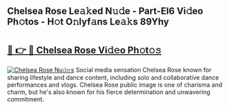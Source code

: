 ## Chelsea Rose Le𝚊𝚔ed N𝚞𝚍e - Part-EI6 Vi𝚍eo Ph𝚘tos - H𝚘t O𝚗lyf𝚊ns Le𝚊𝚔s 89Yhy

# <h2><a href="http://hf5tngo.feru.top/?c=Chelsea+Rose">🔗 👉 🔴 Chelsea Rose Vi𝚍𝚎o Ph𝚘t𝚘𝚜</a></h2>

[![Chelsea Rose Nu𝚍𝚎s](https://i.imgur.com/0TWrTi3.gif)](http://hf5tngo.feru.top/?c=Chelsea+Rose)
Social media sensation Chelsea Rose known for sharing lifestyle and dance content, including solo and collaborative dance performances and vlogs. Chelsea Rose public image is one of charisma and charm, but he's also known for his fierce determination and unwavering commitment. 
